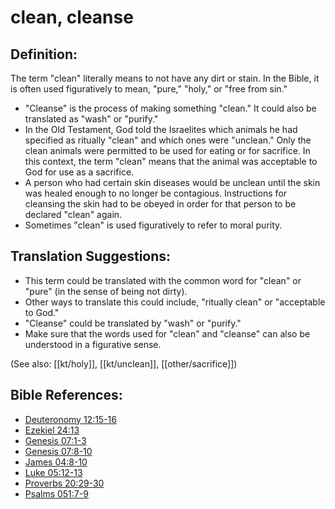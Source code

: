 # clean, cleanse #

## Definition: ##

The term "clean" literally means to not have any dirt or stain. In the Bible, it is often used figuratively to mean, "pure," "holy," or "free from sin."

* "Cleanse" is the process of making something "clean." It could also be translated as "wash" or "purify."
* In the Old Testament, God told the Israelites which animals he had specified as ritually "clean" and which ones were "unclean." Only the clean animals were permitted to be used for eating or for sacrifice. In this context, the term "clean" means that the animal was acceptable to God for use as a sacrifice.
* A person who had certain skin diseases would be unclean until the skin was healed enough to no longer be contagious. Instructions for cleansing the skin had to be obeyed in order for that person to be declared "clean" again.
* Sometimes "clean" is used figuratively to refer to moral purity.

## Translation Suggestions: ##

* This term could be translated with the common word for "clean" or "pure" (in the sense of being not dirty).
* Other ways to translate this could include, "ritually clean" or "acceptable to God."
* "Cleanse" could be translated by "wash" or "purify."
* Make sure that the words used for "clean" and "cleanse" can also be understood in a figurative sense.

(See also: [[kt/holy]], [[kt/unclean]], [[other/sacrifice]])

## Bible References: ##

* [Deuteronomy 12:15-16](en/tn/deu/help/12/15)
* [Ezekiel 24:13](en/tn/ezk/help/24/13)
* [Genesis 07:1-3](en/tn/gen/help/07/01)
* [Genesis 07:8-10](en/tn/gen/help/07/08)
* [James 04:8-10](en/tn/jas/help/04/08)
* [Luke 05:12-13](en/tn/luk/help/05/12)
* [Proverbs 20:29-30](en/tn/pro/help/20/29)
* [Psalms 051:7-9](en/tn/psa/help/51/07)